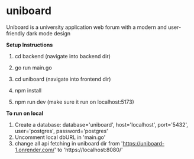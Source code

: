 # uniboard
Uniboard is a university application web forum with a modern and user-friendly dark mode design

**Setup Instructions**
1. cd backend (navigate into backend dir)
2. go run main.go

3. cd uniboard (navigate into frontend dir)
4. npm install
5. npm run dev (make sure it run on localhost:5173)

**To run on local**
1. Create a database: database='uniboard', host='localhost', port='5432', user='postgres', password='postgres'
2. Uncomment local dbURL in 'main.go'
4. change all api fetching in uniboard dir from 'https://uniboard-1.onrender.com/' to 'https://localhost:8080/'
